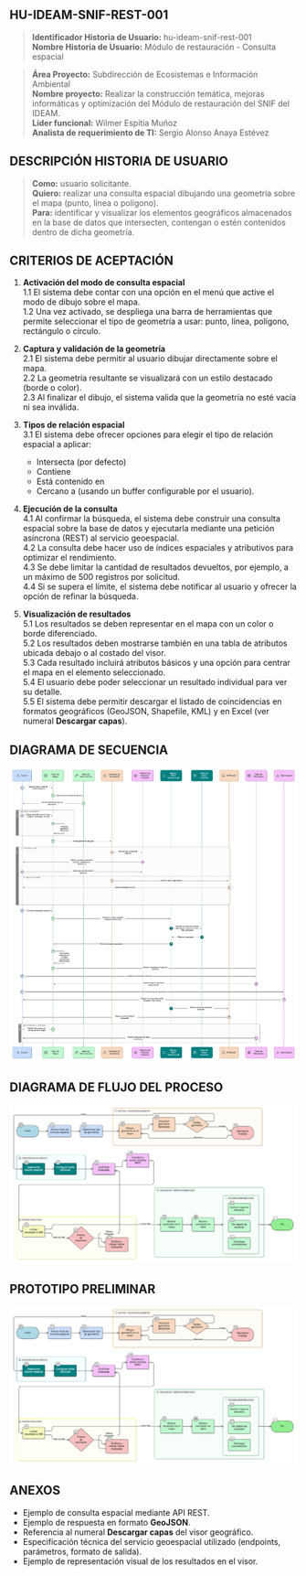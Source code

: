## HU-IDEAM-SNIF-REST-001

> **Identificador Historia de Usuario:** hu-ideam-snif-rest-001 \
> **Nombre Historia de Usuario:** Módulo de restauración - Consulta espacial

> **Área Proyecto:** Subdirección de Ecosistemas e Información Ambiental \
> **Nombre proyecto:** Realizar la construcción temática, mejoras informáticas y optimización del Módulo de restauración del SNIF del IDEAM. \
> **Líder funcional:** Wilmer Espitia Muñoz\
> **Analista de requerimiento de TI:** Sergio Alonso Anaya Estévez

## DESCRIPCIÓN HISTORIA DE USUARIO

> **Como:** usuario solicitante. \
> **Quiero:** realizar una consulta espacial dibujando una geometría sobre el mapa (punto, línea o polígono). \
> **Para:** identificar y visualizar los elementos geográficos almacenados en la base de datos que intersecten, contengan o estén contenidos dentro de dicha geometría.

## CRITERIOS DE ACEPTACIÓN

1. **Activación del modo de consulta espacial**  
   1.1 El sistema debe contar con una opción en el menú que active el modo de dibujo sobre el mapa.  
   1.2 Una vez activado, se despliega una barra de herramientas que permite seleccionar el tipo de geometría a usar: punto, línea, polígono, rectángulo o círculo.

2. **Captura y validación de la geometría**  
   2.1 El sistema debe permitir al usuario dibujar directamente sobre el mapa.  
   2.2 La geometría resultante se visualizará con un estilo destacado (borde o color).  
   2.3 Al finalizar el dibujo, el sistema valida que la geometría no esté vacía ni sea inválida.

3. **Tipos de relación espacial**  
   3.1 El sistema debe ofrecer opciones para elegir el tipo de relación espacial a aplicar:

   - Intersecta (por defecto)
   - Contiene
   - Está contenido en
   - Cercano a (usando un buffer configurable por el usuario).

4. **Ejecución de la consulta**  
   4.1 Al confirmar la búsqueda, el sistema debe construir una consulta espacial sobre la base de datos y ejecutarla mediante una petición asíncrona (REST) al servicio geoespacial.  
   4.2 La consulta debe hacer uso de índices espaciales y atributivos para optimizar el rendimiento.  
   4.3 Se debe limitar la cantidad de resultados devueltos, por ejemplo, a un máximo de 500 registros por solicitud.  
   4.4 Si se supera el límite, el sistema debe notificar al usuario y ofrecer la opción de refinar la búsqueda.

5. **Visualización de resultados**  
   5.1 Los resultados se deben representar en el mapa con un color o borde diferenciado.  
   5.2 Los resultados deben mostrarse también en una tabla de atributos ubicada debajo o al costado del visor.  
   5.3 Cada resultado incluirá atributos básicos y una opción para centrar el mapa en el elemento seleccionado.  
   5.4 El usuario debe poder seleccionar un resultado individual para ver su detalle.  
   5.5 El sistema debe permitir descargar el listado de coincidencias en formatos geográficos (GeoJSON, Shapefile, KML) y en Excel (ver numeral **Descargar capas**).

## DIAGRAMA DE SECUENCIA

![IMAGEN DIAGRAMA DE SECUENCIA](assets/secuencia-hu-ideam-snif-rest-001.png)

## DIAGRAMA DE FLUJO DEL PROCESO

![IMAGEN DIAGRAMA DE FLUJO DEL PROCESO](assets/actividades-hu-ideam-snif-rest-001.png)

## PROTOTIPO PRELIMINAR

![PROTOTIPO PRELIMINAR](assets/wireframe-hu-ideam-snif-rest-001.png)

## ANEXOS

- Ejemplo de consulta espacial mediante API REST.  
- Ejemplo de respuesta en formato **GeoJSON**.  
- Referencia al numeral **Descargar capas** del visor geográfico.  
- Especificación técnica del servicio geoespacial utilizado (endpoints, parámetros, formato de salida).  
- Ejemplo de representación visual de los resultados en el visor. 
